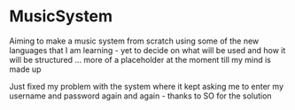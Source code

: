 MusicSystem
===========
Aiming to make a music system from scratch using some of the new 
languages that I am learning - yet to decide on what will be used and 
how it will be structured ... more of a placeholder at the moment till 
my mind is made up 

Just fixed my problem with the system where it kept asking me to enter 
my username and password again and again - thanks to SO for the solution
